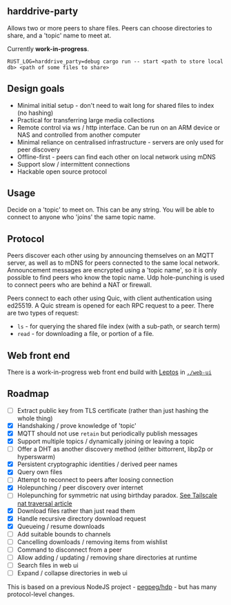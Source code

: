 
## harddrive-party

Allows two or more peers to share files. Peers can choose directories to share, and a 'topic' name to meet at.

Currently **work-in-progress**.

`RUST_LOG=harddrive_party=debug cargo run -- start <path to store local db> <path of some files to share>`

## Design goals

- Minimal initial setup - don't need to wait long for shared files to index (no hashing)
- Practical for transferring large media collections
- Remote control via ws / http interface. Can be run on an ARM device or NAS and controlled from another computer
- Minimal reliance on centralised infrastructure - servers are only used for peer discovery
- Offline-first - peers can find each other on local network using mDNS
- Support slow / intermittent connections
- Hackable open source protocol

## Usage

Decide on a 'topic' to meet on. This can be any string. You will be able to connect to anyone who 'joins' the same topic name.

## Protocol

Peers discover each other using by announcing themselves on an MQTT server, as well as to mDNS for peers connected to the same local network. Announcement messages are encrypted using a 'topic name', so it is only possible to find peers who know the topic name. Udp hole-punching is used to connect peers who are behind a NAT or firewall.

Peers connect to each other using Quic, with client authentication using ed25519. A Quic stream is opened for each RPC request to a peer. There are two types of request:

- `ls` - for querying the shared file index (with a sub-path, or search term)
- `read` - for downloading a file, or portion of a file. 

## Web front end

There is a work-in-progress web front end build with [Leptos](https://docs.rs/leptos) in [`./web-ui`](./web-ui)

## Roadmap

- [ ] Extract public key from TLS certificate (rather than just hashing the whole thing)
- [x] Handshaking / prove knowledge of 'topic'
- [x] MQTT should not use `retain` but periodically publish messages
- [x] Support multiple topics / dynamically joining or leaving a topic
- [ ] Offer a DHT as another discovery method (either bittorrent, libp2p or hyperswarm)
- [x] Persistent cryptographic identities / derived peer names
- [x] Query own files
- [ ] Attempt to reconnect to peers after loosing connection
- [x] Holepunching / peer discovery over internet
- [ ] Holepunching for symmetric nat using birthday paradox. [See Tailscale nat traversal article](https://tailscale.com/blog/how-nat-traversal-works)
- [x] Download files rather than just read them
- [x] Handle recursive directory download request
- [x] Queueing / resume downloads
- [ ] Add suitable bounds to channels
- [ ] Cancelling downloads / removing items from wishlist
- [ ] Command to disconnect from a peer
- [ ] Allow adding / updating / removing share directories at runtime
- [ ] Search files in web ui
- [ ] Expand / collapse directories in web ui

This is based on a previous NodeJS project - [pegpeg/hdp](https://gitlab.com/pegpeg/hdp) - but has many protocol-level changes.
